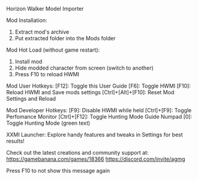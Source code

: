 Horizon Walker Model Importer

Mod Installation:
1. Extract mod's archive
2. Put extracted folder into the Mods folder

Mod Hot Load (without game restart):
1. Install mod
2. Hide modded character from screen (switch to another)
3. Press F10 to reload HWMI

Mod User Hotkeys:
[F12]: Toggle this User Guide
[F6]: Toggle HWMI
[F10]: Reload HWMI and Save mods settings
[Ctrl]+[Alt]+[F10]: Reset Mod Settings and Reload

Mod Developer Hotkeys:
[F9]: Disable HWMI while held
[Ctrl]+[F9]: Toggle Perfomance Monitor
[Ctrl]+[F12]: Toggle Hunting Mode Guide
Numpad [0]: Toggle Hunting Mode (green text)

XXMI Launcher:
Explore handy features and tweaks in Settings for best results!

Check out the latest creations and community support at:
https://gamebanana.com/games/18366
https://discord.com/invite/agmg

Press F10 to not show this message again